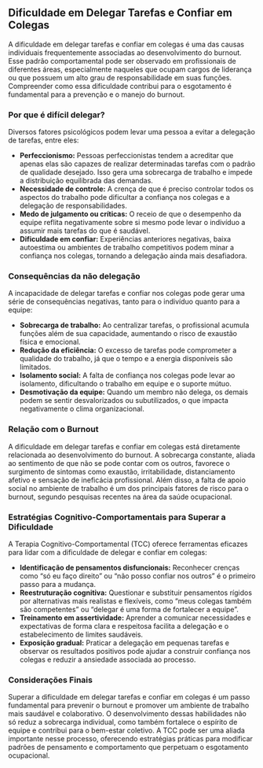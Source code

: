 ## Dificuldade em Delegar Tarefas e Confiar em Colegas

A dificuldade em delegar tarefas e confiar em colegas é uma das causas individuais frequentemente associadas ao desenvolvimento do burnout. Esse padrão comportamental pode ser observado em profissionais de diferentes áreas, especialmente naqueles que ocupam cargos de liderança ou que possuem um alto grau de responsabilidade em suas funções. Compreender como essa dificuldade contribui para o esgotamento é fundamental para a prevenção e o manejo do burnout.

### Por que é difícil delegar?

Diversos fatores psicológicos podem levar uma pessoa a evitar a delegação de tarefas, entre eles:

- **Perfeccionismo:** Pessoas perfeccionistas tendem a acreditar que apenas elas são capazes de realizar determinadas tarefas com o padrão de qualidade desejado. Isso gera uma sobrecarga de trabalho e impede a distribuição equilibrada das demandas.
- **Necessidade de controle:** A crença de que é preciso controlar todos os aspectos do trabalho pode dificultar a confiança nos colegas e a delegação de responsabilidades.
- **Medo de julgamento ou críticas:** O receio de que o desempenho da equipe reflita negativamente sobre si mesmo pode levar o indivíduo a assumir mais tarefas do que é saudável.
- **Dificuldade em confiar:** Experiências anteriores negativas, baixa autoestima ou ambientes de trabalho competitivos podem minar a confiança nos colegas, tornando a delegação ainda mais desafiadora.

### Consequências da não delegação

A incapacidade de delegar tarefas e confiar nos colegas pode gerar uma série de consequências negativas, tanto para o indivíduo quanto para a equipe:

- **Sobrecarga de trabalho:** Ao centralizar tarefas, o profissional acumula funções além de sua capacidade, aumentando o risco de exaustão física e emocional.
- **Redução da eficiência:** O excesso de tarefas pode comprometer a qualidade do trabalho, já que o tempo e a energia disponíveis são limitados.
- **Isolamento social:** A falta de confiança nos colegas pode levar ao isolamento, dificultando o trabalho em equipe e o suporte mútuo.
- **Desmotivação da equipe:** Quando um membro não delega, os demais podem se sentir desvalorizados ou subutilizados, o que impacta negativamente o clima organizacional.

### Relação com o Burnout

A dificuldade em delegar tarefas e confiar em colegas está diretamente relacionada ao desenvolvimento do burnout. A sobrecarga constante, aliada ao sentimento de que não se pode contar com os outros, favorece o surgimento de sintomas como exaustão, irritabilidade, distanciamento afetivo e sensação de ineficácia profissional. Além disso, a falta de apoio social no ambiente de trabalho é um dos principais fatores de risco para o burnout, segundo pesquisas recentes na área da saúde ocupacional.

### Estratégias Cognitivo-Comportamentais para Superar a Dificuldade

A Terapia Cognitivo-Comportamental (TCC) oferece ferramentas eficazes para lidar com a dificuldade de delegar e confiar em colegas:

- **Identificação de pensamentos disfuncionais:** Reconhecer crenças como “só eu faço direito” ou “não posso confiar nos outros” é o primeiro passo para a mudança.
- **Reestruturação cognitiva:** Questionar e substituir pensamentos rígidos por alternativas mais realistas e flexíveis, como “meus colegas também são competentes” ou “delegar é uma forma de fortalecer a equipe”.
- **Treinamento em assertividade:** Aprender a comunicar necessidades e expectativas de forma clara e respeitosa facilita a delegação e o estabelecimento de limites saudáveis.
- **Exposição gradual:** Praticar a delegação em pequenas tarefas e observar os resultados positivos pode ajudar a construir confiança nos colegas e reduzir a ansiedade associada ao processo.

### Considerações Finais

Superar a dificuldade em delegar tarefas e confiar em colegas é um passo fundamental para prevenir o burnout e promover um ambiente de trabalho mais saudável e colaborativo. O desenvolvimento dessas habilidades não só reduz a sobrecarga individual, como também fortalece o espírito de equipe e contribui para o bem-estar coletivo. A TCC pode ser uma aliada importante nesse processo, oferecendo estratégias práticas para modificar padrões de pensamento e comportamento que perpetuam o esgotamento ocupacional.